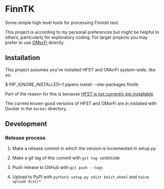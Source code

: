 # FinnTK

Some simple high level tools for processing Finnish text.

This project is according to my personal preferences but might be
helpful to others, particularly for exploratory coding. For larger projects you may prefer to use [OMorFi](https://github.com/flammie/omorfi) directly.

## Installation ##

This project assumes you've installed HFST and OMorFi system-wide, like so:

  $ PIP_IGNORE_INSTALLED=1 pipenv install --site-packages finntk

Part of the reason for this is because [HFST is not currently pip installable](https://github.com/hfst/hfst/issues/375).

The current known good versions of HFST and OMorFi are in installed with Docker in the `docker` directory.

## Development ##

### Release process ###

1. Make a release commit in which the version is incremented in setup.py

2. Make a git tag of this commit with `git tag v$VERSION`

3. Push release to GitHub with `git push --tags`

4. Upload to PyPI with `python3 setup.py sdist bdist_wheel` and `twine upload dist/*`
